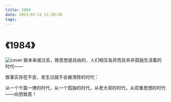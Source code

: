 ```yaml
---
title: 1984
date: 2023-03-12 11:29:39
tags:
---
```

# 《1984》

![cover](images/mao.png)
致未来或过去，致思想是自由的、人们相互各异而且并非孤独生活着的时代——


致事实存在不变、发生过就不会被清除的时代：


从一个千篇一律的时代，从一个孤独的时代，从老大哥的时代，从双重思想的时代——向悠致意！